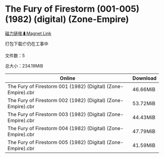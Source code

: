 # The Fury of Firestorm (001-005) (1982) (digital) (Zone-Empire)

[磁力链接⬇Magnet Link](magnet:?xt=urn:btih:635cb0ba34933eea948228b073f1faf1fb346e75&dn=The%20Fury%20of%20Firestorm%20%28001-005%29%20%281982%29%20%28digital%29%20%28Zone-Empire%29)

打包下载📦仍在工事中

文件数：5

总大小：234.19MiB

Online | Download
--- | ---
The Fury of Firestorm 001 (1982) (Digital) (Zone-Empire).cbr | 46.66MiB
The Fury of Firestorm 002 (1982) (Digital) (Zone-Empire).cbr | 53.72MiB
The Fury of Firestorm 003 (1982) (Digital) (Zone-Empire).cbr | 44.43MiB
The Fury of Firestorm 004 (1982) (Digital) (Zone-Empire).cbr | 47.79MiB
The Fury of Firestorm 005 (1982) (Digital) (Zone-Empire).cbr | 41.59MiB